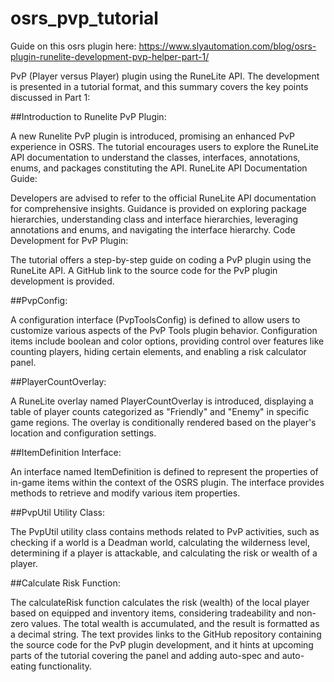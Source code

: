 # osrs_pvp_tutorial
Guide on this osrs plugin here: https://www.slyautomation.com/blog/osrs-plugin-runelite-development-pvp-helper-part-1/

PvP (Player versus Player) plugin using the RuneLite API. The development is presented in a tutorial format, and this summary covers the key points discussed in Part 1:

##Introduction to Runelite PvP Plugin:

A new Runelite PvP plugin is introduced, promising an enhanced PvP experience in OSRS.
The tutorial encourages users to explore the RuneLite API documentation to understand the classes, interfaces, annotations, enums, and packages constituting the API.
RuneLite API Documentation Guide:

Developers are advised to refer to the official RuneLite API documentation for comprehensive insights.
Guidance is provided on exploring package hierarchies, understanding class and interface hierarchies, leveraging annotations and enums, and navigating the interface hierarchy.
Code Development for PvP Plugin:

The tutorial offers a step-by-step guide on coding a PvP plugin using the RuneLite API.
A GitHub link to the source code for the PvP plugin development is provided.

##PvpConfig:

A configuration interface (PvpToolsConfig) is defined to allow users to customize various aspects of the PvP Tools plugin behavior.
Configuration items include boolean and color options, providing control over features like counting players, hiding certain elements, and enabling a risk calculator panel.

##PlayerCountOverlay:

A RuneLite overlay named PlayerCountOverlay is introduced, displaying a table of player counts categorized as "Friendly" and "Enemy" in specific game regions.
The overlay is conditionally rendered based on the player's location and configuration settings.

##ItemDefinition Interface:

An interface named ItemDefinition is defined to represent the properties of in-game items within the context of the OSRS plugin.
The interface provides methods to retrieve and modify various item properties.

##PvpUtil Utility Class:

The PvpUtil utility class contains methods related to PvP activities, such as checking if a world is a Deadman world, calculating the wilderness level, determining if a player is attackable, and calculating the risk or wealth of a player.

##Calculate Risk Function:

The calculateRisk function calculates the risk (wealth) of the local player based on equipped and inventory items, considering tradeability and non-zero values.
The total wealth is accumulated, and the result is formatted as a decimal string.
The text provides links to the GitHub repository containing the source code for the PvP plugin development, and it hints at upcoming parts of the tutorial covering the panel and adding auto-spec and auto-eating functionality.
